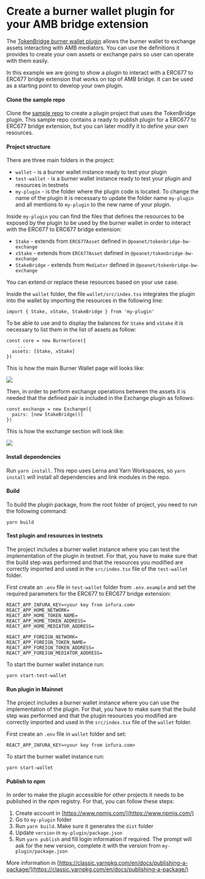 # Create a burner wallet plugin for your AMB bridge extension

The [TokenBridge burner wallet plugin](https://www.npmjs.com/package/@poanet/tokenbridge-bw-exchange) allows the burner wallet to exchange assets interacting with AMB mediators. You can use the definitions it provides to create your own assets or exchange pairs so user can operate with them easily.

In this example we are going to show a plugin to interact with a ERC677 to ERC677 bridge extension that works on top of AMB bridge. It can be used as a starting point to develop your own plugin.

#### Clone the sample repo

Clone the [sample repo](https://github.com/poanetwork/tokenbridge-burner-wallet-plugin) to create a plugin project that uses the TokenBridge plugin. This sample repo contains a ready to publish plugin for a ERC677 to ERC677 bridge extension, but you can later modify it to define your own resources.

#### Project structure

There are three main folders in the project:

* `wallet` - is a burner wallet instance ready to test your plugin
* `test-wallet` - is a burner wallet instance ready to test your plugin and resources in testnets
* `my-plugin` - is the folder where the plugin code is located. To change the name of the plugin it is necessary to update the folder name `my-plugin` and all mentions to `my-plugin` to the new name of your plugin.

Inside `my-plugin` you can find the files that defines the resources to be exposed by the plugin to be used by the burner wallet in order to interact with the ERC677 to ERC677 bridge extension:

* `Stake` - extends from `ERC677Asset` defined in `@poanet/tokenbridge-bw-exchange`
* `xStake` - extends from `ERC677Asset` defined in `@poanet/tokenbridge-bw-exchange`
* `StakeBridge` - extends from `Mediator` defined in `@poanet/tokenbridge-bw-exchange`

You can extend or replace these resources based on your use case.

Inside the `wallet` folder, the file `wallet/src/index.tsx` integrates the plugin into the wallet by importing the resources in the following line:

```text
import { Stake, xStake, StakeBridge } from 'my-plugin'
```

To be able to use and to display the balances for `Stake` and `xStake` it is necessary to list them in the list of assets as follow:

```text
const core = new BurnerCore({
    ...
  assets: [Stake, xStake]
})
```

This is how the main Burner Wallet page will looks like:

![](https://i.imgur.com/YRjpvFo.png)

Then, in order to perform exchange operations between the assets it is needed that the defined pair is included in the Exchange plugin as follows:

```text
const exchange = new Exchange({
  pairs: [new StakeBridge()]
})
```

This is how the exchange section will look like:

![](https://i.imgur.com/rkLbNye.png)

#### Install dependencies

Run `yarn install`. This repo uses Lerna and Yarn Workspaces, so `yarn install` will install all dependencies and link modules in the repo.

#### Build

To build the plugin package, from the root folder of project, you need to run the following command:

```text
yarn build
```

#### Test plugin and resources in testnets

The project includes a burner wallet instance where you can test the implementation of the plugin in testnet. For that, you have to make sure that the build step was performed and that the resources you modified are correctly imported and used in the `src/index.tsx` file of the `test-wallet` folder.

First create an `.env` file in `test-wallet` folder from `.env.example` and set the required parameters for the ERC677 to ERC677 bridge extension:

```text
REACT_APP_INFURA_KEY=<your key from infura.com>
REACT_APP_HOME_NETWORK=
REACT_APP_HOME_TOKEN_NAME=
REACT_APP_HOME_TOKEN_ADDRESS=
REACT_APP_HOME_MEDIATOR_ADDRESS=

REACT_APP_FOREIGN_NETWORK=
REACT_APP_FOREIGN_TOKEN_NAME=
REACT_APP_FOREIGN_TOKEN_ADDRESS=
REACT_APP_FOREIGN_MEDIATOR_ADDRESS=
```

To start the burner wallet instance run:

```text
yarn start-test-wallet
```

#### Run plugin in Mainnet

The project includes a burner wallet instance where you can use the implementation of the plugin. For that, you have to make sure that the build step was performed and that the plugin resources you modified are correctly imported and used in the `src/index.tsx` file of the `wallet` folder.

First create an `.env` file in `wallet` folder and set:

```text
REACT_APP_INFURA_KEY=<your key from infura.com>
```

To start the burner wallet instance run:

```text
yarn start-wallet
```

#### Publish to npm

In order to make the plugin accessible for other projects it needs to be published in the npm registry. For that, you can follow these steps:

1. Create account in [https://www.npmjs.com/](https://www.npmjs.com/)
2. Go to `my-plugin` folder
3. Run `yarn build`. Make sure it generates the `dist` folder
4. Update `version` in `my-plugin/package.json`
5. Run `yarn publish` and fill login information if required. The prompt will ask for the new version, complete it with the version from `my-plugin/package.json`

More information in [https://classic.yarnpkg.com/en/docs/publishing-a-package/](https://classic.yarnpkg.com/en/docs/publishing-a-package/)

